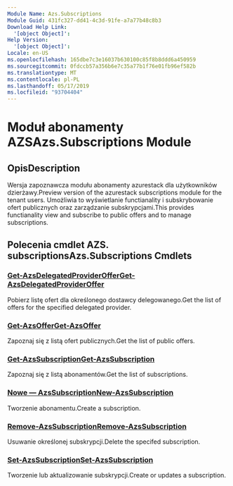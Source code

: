 ```yaml
---
Module Name: Azs.Subscriptions
Module Guid: 431fc327-dd41-4c3d-91fe-a7a77b48c8b3
Download Help Link:
  '[object Object]': 
Help Version:
  '[object Object]': 
Locale: en-US
ms.openlocfilehash: 165dbe7c3e16037b630100c85f8b8ddd6a450959
ms.sourcegitcommit: 0fdccb57a356b6e7c35a77b1f76e01fb96ef582b
ms.translationtype: MT
ms.contentlocale: pl-PL
ms.lasthandoff: 05/17/2019
ms.locfileid: "93704404"
---
```

# <span data-ttu-id="43bee-101">Moduł abonamenty AZS</span><span class="sxs-lookup"><span data-stu-id="43bee-101">Azs.Subscriptions Module</span></span>
## <span data-ttu-id="43bee-102">Opis</span><span class="sxs-lookup"><span data-stu-id="43bee-102">Description</span></span>
<span data-ttu-id="43bee-103">Wersja zapoznawcza modułu abonamenty azurestack dla użytkowników dzierżawy.</span><span class="sxs-lookup"><span data-stu-id="43bee-103">Preview version of the azurestack subscriptions module for the tenant users.</span></span> <span data-ttu-id="43bee-104">Umożliwia to wyświetlanie functianality i subskrybowanie ofert publicznych oraz zarządzanie subskrypcjami.</span><span class="sxs-lookup"><span data-stu-id="43bee-104">This provides functianality view and subscribe to public offers and to manage subscriptions.</span></span>

## <span data-ttu-id="43bee-105">Polecenia cmdlet AZS. subscriptions</span><span class="sxs-lookup"><span data-stu-id="43bee-105">Azs.Subscriptions Cmdlets</span></span>
### [<span data-ttu-id="43bee-106">Get-AzsDelegatedProviderOffer</span><span class="sxs-lookup"><span data-stu-id="43bee-106">Get-AzsDelegatedProviderOffer</span></span>](Get-AzsDelegatedProviderOffer.md)
<span data-ttu-id="43bee-107">Pobierz listę ofert dla określonego dostawcy delegowanego.</span><span class="sxs-lookup"><span data-stu-id="43bee-107">Get the list of offers for the specified delegated provider.</span></span>

### [<span data-ttu-id="43bee-108">Get-AzsOffer</span><span class="sxs-lookup"><span data-stu-id="43bee-108">Get-AzsOffer</span></span>](Get-AzsOffer.md)
<span data-ttu-id="43bee-109">Zapoznaj się z listą ofert publicznych.</span><span class="sxs-lookup"><span data-stu-id="43bee-109">Get the list of public offers.</span></span>

### [<span data-ttu-id="43bee-110">Get-AzsSubscription</span><span class="sxs-lookup"><span data-stu-id="43bee-110">Get-AzsSubscription</span></span>](Get-AzsSubscription.md)
<span data-ttu-id="43bee-111">Zapoznaj się z listą abonamentów.</span><span class="sxs-lookup"><span data-stu-id="43bee-111">Get the list of subscriptions.</span></span>

### [<span data-ttu-id="43bee-112">Nowe — AzsSubscription</span><span class="sxs-lookup"><span data-stu-id="43bee-112">New-AzsSubscription</span></span>](New-AzsSubscription.md)
<span data-ttu-id="43bee-113">Tworzenie abonamentu.</span><span class="sxs-lookup"><span data-stu-id="43bee-113">Create a subscription.</span></span>

### [<span data-ttu-id="43bee-114">Remove-AzsSubscription</span><span class="sxs-lookup"><span data-stu-id="43bee-114">Remove-AzsSubscription</span></span>](Remove-AzsSubscription.md)
<span data-ttu-id="43bee-115">Usuwanie określonej subskrypcji.</span><span class="sxs-lookup"><span data-stu-id="43bee-115">Delete the specifed subscription.</span></span>

### [<span data-ttu-id="43bee-116">Set-AzsSubscription</span><span class="sxs-lookup"><span data-stu-id="43bee-116">Set-AzsSubscription</span></span>](Set-AzsSubscription.md)
<span data-ttu-id="43bee-117">Tworzenie lub aktualizowanie subskrypcji.</span><span class="sxs-lookup"><span data-stu-id="43bee-117">Create or updates a subscription.</span></span>

